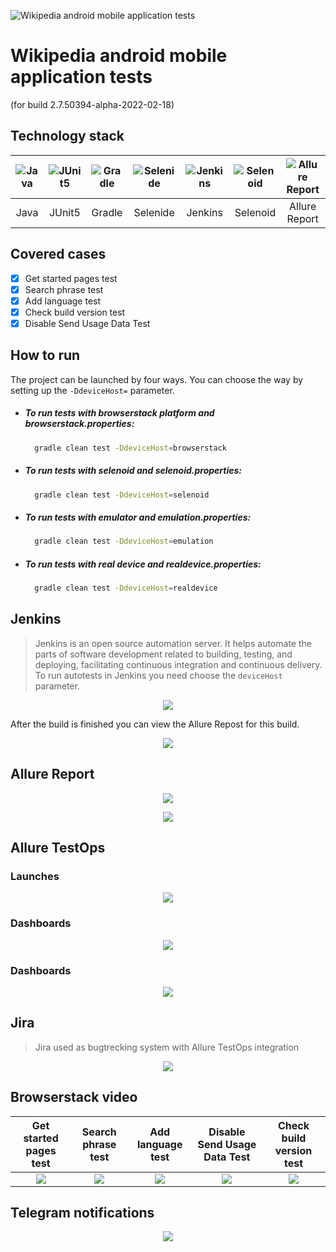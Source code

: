 ![](https://github.com/w3code/mobile-auto-project/blob/ae214a2b3f0579314588b6d42a60641563e5589a/assets/icons/wikipedia_logo.svg "Wikipedia android mobile application tests")

# Wikipedia android mobile application tests

(for build 2.7.50394-alpha-2022-02-18)

## Technology stack

|![](https://github.com/w3code/mobile-auto-project/blob/ae214a2b3f0579314588b6d42a60641563e5589a/assets/icons/java.svg "Java")|![](https://github.com/w3code/mobile-auto-project/blob/ae214a2b3f0579314588b6d42a60641563e5589a/assets/icons/junit5.svg "JUnit5")|![](https://github.com/w3code/mobile-auto-project/blob/ae214a2b3f0579314588b6d42a60641563e5589a/assets/icons/gradle.svg "Gradle")|![](https://github.com/w3code/mobile-auto-project/blob/ae214a2b3f0579314588b6d42a60641563e5589a/assets/icons/selenide.svg "Selenide")|![](https://github.com/w3code/mobile-auto-project/blob/ae214a2b3f0579314588b6d42a60641563e5589a/assets/icons/jenkins.svg "Jenkins")|![](https://github.com/w3code/mobile-auto-project/blob/ae214a2b3f0579314588b6d42a60641563e5589a/assets/icons/selenoid.svg "Selenoid")|![](https://github.com/w3code/mobile-auto-project/blob/ae214a2b3f0579314588b6d42a60641563e5589a/assets/icons/allurereport.svg "Allure Report")|![](https://github.com/w3code/mobile-auto-project/blob/ae214a2b3f0579314588b6d42a60641563e5589a/assets/icons/alluretestops.svg "Allure TestOps")|![](https://github.com/w3code/mobile-auto-project/blob/ae214a2b3f0579314588b6d42a60641563e5589a/assets/icons/jira.svg "Jira")|![](https://github.com/w3code/mobile-auto-project/blob/ae214a2b3f0579314588b6d42a60641563e5589a/assets/icons/telegram.svg "Telegram")|
| :--------: |:--------: | :--------: | :--------: | :--------: | :--------: | :--------: | :--------: | :--------: | :--------: |
| Java | JUnit5 | Gradle | Selenide | Jenkins | Selenoid | Allure Report | Allure TestOps | Jira | Telegram

## Covered cases

- [x] Get started pages test
- [x] Search phrase test
- [x] Add language test
- [x] Check build version test
- [x] Disable Send Usage Data Test

## How to run

The project can be launched by four ways. You can choose the way by setting up the `-DdeviceHost=` parameter.

- ##### To run tests with browserstack platform and browserstack.properties:

    ```sh
      gradle clean test -DdeviceHost=browserstack
    ```

- ##### To run tests with selenoid and selenoid.properties:

    ```sh
      gradle clean test -DdeviceHost=selenoid
    ```

- ##### To run tests with emulator and emulation.properties:

    ```sh
      gradle clean test -DdeviceHost=emulation
    ```

- ##### To run tests with real device and realdevice.properties:

    ```sh
      gradle clean test -DdeviceHost=realdevice
    ```

## Jenkins

> Jenkins is an open source automation server. It helps automate 
> the parts of software development related to building, testing, 
> and deploying, facilitating continuous integration and continuous delivery.
> To run autotests in Jenkins you need choose the `deviceHost` parameter.

<p align="center">
  <img src="https://github.com/w3code/mobile-auto-project/blob/ae214a2b3f0579314588b6d42a60641563e5589a/assets/screenshots/jenkins_params.png">
</p>

After the build is finished you can view the Allure Repost for this build.

<p align="center">
  <img src="https://github.com/w3code/mobile-auto-project/blob/ae214a2b3f0579314588b6d42a60641563e5589a/assets/screenshots/jenkins_project.png">
</p>

## Allure Report

<p align="center">
  <img src="https://github.com/w3code/mobile-auto-project/blob/ae214a2b3f0579314588b6d42a60641563e5589a/assets/screenshots/allure_report_1.png">
</p>

<p align="center">
  <img src="https://github.com/w3code/mobile-auto-project/blob/ae214a2b3f0579314588b6d42a60641563e5589a/assets/screenshots/allure_report_2.png">
</p>

## Allure TestOps

### Launches

<p align="center">
  <img src="https://github.com/w3code/mobile-auto-project/blob/ae214a2b3f0579314588b6d42a60641563e5589a/assets/screenshots/allure_testops_launches.png">
</p>

### Dashboards

<p align="center">
  <img src="https://github.com/w3code/mobile-auto-project/blob/ae214a2b3f0579314588b6d42a60641563e5589a/assets/screenshots/allure_testops_dashboards.png">
</p>

### Dashboards

<p align="center">
  <img src="https://github.com/w3code/mobile-auto-project/blob/ae214a2b3f0579314588b6d42a60641563e5589a/assets/screenshots/allure_testops_testresults.png">
</p>

## Jira

> Jira used as bugtrecking system with Allure TestOps integration

<p align="center">
  <img src="https://github.com/w3code/mobile-auto-project/blob/ae214a2b3f0579314588b6d42a60641563e5589a/assets/screenshots/jira.png">
</p>

## Browserstack video

| Get started pages test | Search phrase test | Add language test | Disable Send Usage Data Test | Check build version test |
| :--------: |:--------: | :--------: | :--------: | :--------: |
| ![](https://github.com/w3code/mobile-auto-project/blob/ae214a2b3f0579314588b6d42a60641563e5589a/assets/gif/getstartedtest.gif) | ![](https://github.com/w3code/mobile-auto-project/blob/ae214a2b3f0579314588b6d42a60641563e5589a/assets/gif/searchtest.gif) | ![](https://github.com/w3code/mobile-auto-project/blob/ae214a2b3f0579314588b6d42a60641563e5589a/assets/gif/addlanguagetest.gif) | ![](https://github.com/w3code/mobile-auto-project/blob/ae214a2b3f0579314588b6d42a60641563e5589a/assets/gif/senddatatest.gif) | ![](https://github.com/w3code/mobile-auto-project/blob/ae214a2b3f0579314588b6d42a60641563e5589a/assets/gif/buildversiontest.gif) |



## Telegram notifications

<p align="center">
  <img src="https://github.com/w3code/mobile-auto-project/blob/ae214a2b3f0579314588b6d42a60641563e5589a/assets/screenshots/tlg.png">
</p>